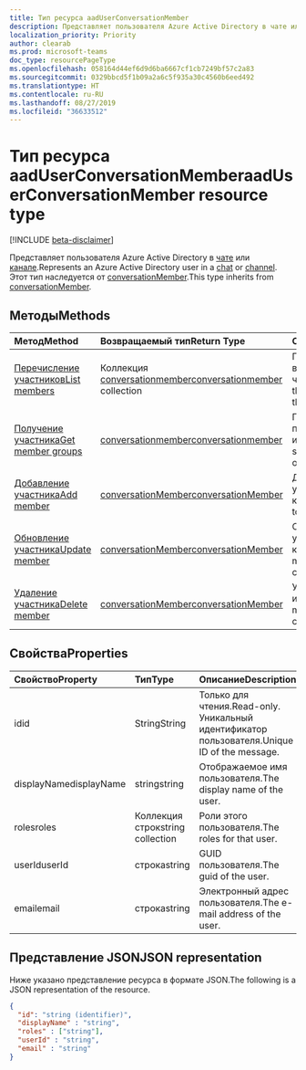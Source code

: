 ```yaml
---
title: Тип ресурса aadUserConversationMember
description: Представляет пользователя Azure Active Directory в чате или канале.
localization_priority: Priority
author: clearab
ms.prod: microsoft-teams
doc_type: resourcePageType
ms.openlocfilehash: 058164d44ef6d9d6ba6667cf1cb7249bf57c2a83
ms.sourcegitcommit: 0329bbcd5f1b09a2a6c5f935a30c4560b6eed492
ms.translationtype: HT
ms.contentlocale: ru-RU
ms.lasthandoff: 08/27/2019
ms.locfileid: "36633512"
---
```

# <a name="aaduserconversationmember-resource-type"></a><span data-ttu-id="10e26-103">Тип ресурса aadUserConversationMember</span><span class="sxs-lookup"><span data-stu-id="10e26-103">aadUserConversationMember resource type</span></span>

[!INCLUDE [beta-disclaimer](../../includes/beta-disclaimer.md)]

<span data-ttu-id="10e26-104">Представляет пользователя Azure Active Directory в [чате](chat.md) или [канале](channel.md).</span><span class="sxs-lookup"><span data-stu-id="10e26-104">Represents an Azure Active Directory user in a [chat](chat.md) or [channel](channel.md).</span></span> <span data-ttu-id="10e26-105">Этот тип наследуется от [conversationMember](conversationmember.md).</span><span class="sxs-lookup"><span data-stu-id="10e26-105">This type inherits from [conversationMember](conversationmember.md).</span></span>

## <a name="methods"></a><span data-ttu-id="10e26-106">Методы</span><span class="sxs-lookup"><span data-stu-id="10e26-106">Methods</span></span>

| <span data-ttu-id="10e26-107">Метод</span><span class="sxs-lookup"><span data-stu-id="10e26-107">Method</span></span>       | <span data-ttu-id="10e26-108">Возвращаемый тип</span><span class="sxs-lookup"><span data-stu-id="10e26-108">Return Type</span></span>  |<span data-ttu-id="10e26-109">Описание</span><span class="sxs-lookup"><span data-stu-id="10e26-109">Description</span></span>|
|:---------------|:--------|:----------|
|[<span data-ttu-id="10e26-110">Перечисление участников</span><span class="sxs-lookup"><span data-stu-id="10e26-110">List members</span></span>](../api/conversationmember-list.md) | <span data-ttu-id="10e26-111">Коллекция [conversationmember](conversationmember.md)</span><span class="sxs-lookup"><span data-stu-id="10e26-111">[conversationmember](conversationmember.md) collection</span></span> | <span data-ttu-id="10e26-112">Получение списка всех пользователей в чате или канале.</span><span class="sxs-lookup"><span data-stu-id="10e26-112">Get the list of all users in the chat or channel.</span></span>|
|[<span data-ttu-id="10e26-113">Получение участника</span><span class="sxs-lookup"><span data-stu-id="10e26-113">Get member groups</span></span>](../api/conversationmember-get.md) | [<span data-ttu-id="10e26-114">conversationmember</span><span class="sxs-lookup"><span data-stu-id="10e26-114">conversationmember</span></span>](conversationmember.md) | <span data-ttu-id="10e26-115">Получение одного пользователя в чате или канале.</span><span class="sxs-lookup"><span data-stu-id="10e26-115">Get a single user in the chat or channel.</span></span>|
|[<span data-ttu-id="10e26-116">Добавление участника</span><span class="sxs-lookup"><span data-stu-id="10e26-116">Add member</span></span>](../api/conversationmember-add.md) | [<span data-ttu-id="10e26-117">conversationMember</span><span class="sxs-lookup"><span data-stu-id="10e26-117">conversationMember</span></span>](conversationmember.md)| <span data-ttu-id="10e26-118">Добавление участника в канал.</span><span class="sxs-lookup"><span data-stu-id="10e26-118">Add a member to a class.</span></span>|
|[<span data-ttu-id="10e26-119">Обновление участника</span><span class="sxs-lookup"><span data-stu-id="10e26-119">Update member</span></span>](../api/conversationmember-update.md) | [<span data-ttu-id="10e26-120">conversationMember</span><span class="sxs-lookup"><span data-stu-id="10e26-120">conversationMember</span></span>](conversationmember.md)| <span data-ttu-id="10e26-121">Обновление участника в канале.</span><span class="sxs-lookup"><span data-stu-id="10e26-121">Update a member in the channel.</span></span>|
|[<span data-ttu-id="10e26-122">Удаление участника</span><span class="sxs-lookup"><span data-stu-id="10e26-122">Delete member</span></span>](../api/conversationmember-delete.md) | [<span data-ttu-id="10e26-123">conversationMember</span><span class="sxs-lookup"><span data-stu-id="10e26-123">conversationMember</span></span>](conversationmember.md)| <span data-ttu-id="10e26-124">Удаление участника из канала.</span><span class="sxs-lookup"><span data-stu-id="10e26-124">Delete a member from the channel.</span></span>|

## <a name="properties"></a><span data-ttu-id="10e26-125">Свойства</span><span class="sxs-lookup"><span data-stu-id="10e26-125">Properties</span></span>

| <span data-ttu-id="10e26-126">Свойство</span><span class="sxs-lookup"><span data-stu-id="10e26-126">Property</span></span>   | <span data-ttu-id="10e26-127">Тип</span><span class="sxs-lookup"><span data-stu-id="10e26-127">Type</span></span> |<span data-ttu-id="10e26-128">Описание</span><span class="sxs-lookup"><span data-stu-id="10e26-128">Description</span></span>|
|:---------------|:--------|:----------|
|<span data-ttu-id="10e26-129">id</span><span class="sxs-lookup"><span data-stu-id="10e26-129">id</span></span>|<span data-ttu-id="10e26-130">String</span><span class="sxs-lookup"><span data-stu-id="10e26-130">String</span></span>| <span data-ttu-id="10e26-131">Только для чтения.</span><span class="sxs-lookup"><span data-stu-id="10e26-131">Read-only.</span></span> <span data-ttu-id="10e26-132">Уникальный идентификатор пользователя.</span><span class="sxs-lookup"><span data-stu-id="10e26-132">Unique ID of the message.</span></span>|
|<span data-ttu-id="10e26-133">displayName</span><span class="sxs-lookup"><span data-stu-id="10e26-133">displayName</span></span>| <span data-ttu-id="10e26-134">string</span><span class="sxs-lookup"><span data-stu-id="10e26-134">string</span></span> | <span data-ttu-id="10e26-135">Отображаемое имя пользователя.</span><span class="sxs-lookup"><span data-stu-id="10e26-135">The display name of the user.</span></span> |
|<span data-ttu-id="10e26-136">roles</span><span class="sxs-lookup"><span data-stu-id="10e26-136">roles</span></span>| <span data-ttu-id="10e26-137">Коллекция строк</span><span class="sxs-lookup"><span data-stu-id="10e26-137">string collection</span></span> | <span data-ttu-id="10e26-138">Роли этого пользователя.</span><span class="sxs-lookup"><span data-stu-id="10e26-138">The roles for that user.</span></span> |
|<span data-ttu-id="10e26-139">userId</span><span class="sxs-lookup"><span data-stu-id="10e26-139">userId</span></span>| <span data-ttu-id="10e26-140">строка</span><span class="sxs-lookup"><span data-stu-id="10e26-140">string</span></span> | <span data-ttu-id="10e26-141">GUID пользователя.</span><span class="sxs-lookup"><span data-stu-id="10e26-141">The guid of the user.</span></span> |
|<span data-ttu-id="10e26-142">email</span><span class="sxs-lookup"><span data-stu-id="10e26-142">email</span></span>| <span data-ttu-id="10e26-143">строка</span><span class="sxs-lookup"><span data-stu-id="10e26-143">string</span></span>  | <span data-ttu-id="10e26-144">Электронный адрес пользователя.</span><span class="sxs-lookup"><span data-stu-id="10e26-144">The e-mail address of the user.</span></span> |

## <a name="json-representation"></a><span data-ttu-id="10e26-145">Представление JSON</span><span class="sxs-lookup"><span data-stu-id="10e26-145">JSON representation</span></span>

<span data-ttu-id="10e26-146">Ниже указано представление ресурса в формате JSON.</span><span class="sxs-lookup"><span data-stu-id="10e26-146">The following is a JSON representation of the resource.</span></span>

<!-- {
  "blockType": "resource",
  "baseType": "microsoft.graph.entity",
  "@odata.type": "microsoft.graph.aadUserConversationMember"
}-->

```json
{
  "id": "string (identifier)",
  "displayName" : "string",
  "roles" : ["string"],
  "userId" : "string",
  "email" : "string"
}

```

<!-- uuid: 8fcb5dbc-d5aa-4681-8e31-b001d5168d79
2015-10-25 14:57:30 UTC -->
<!--
{
  "type": "#page.annotation",
  "description": "aadUserConversationMember",
  "keywords": "",
  "section": "documentation",
  "tocPath": "",
  "suppressions": []
}
-->
